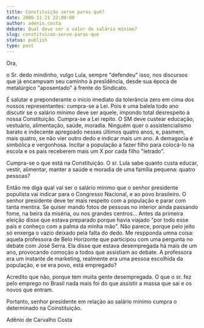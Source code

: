```yaml
---
title: Constituição serve paras quê?
date: 2006-11-21 22:00:00
author: adenio.costa
debate: Qual deve ser o valor do salário mínimo?
slug: constituicao-serve-paras-que
status: publish 
type: post
---
```


Ora,  

o Sr. dedo mindinho, vulgo Lula, sempre "defendeu" isso, nos discursos que já encampvam seu caminho à presîdência, desde sua época de metalúrgico "aposentado" à frente do Sindicato.  

É salutar e preponderante o início imediato da tolerância zero em cima dos nossos representantes: cumpra-se a Lei. Pois é uma balela todo ano discutir se o salário mínimo deve ser aquele, impondo total desrespeito à nossa Constituição. Cumpra-se a Lei repito. O SM deve custear educação, vestuário, alimentação, saúde, moradia. Ninguém quer o assistencialismo barato e indecente apregoado nesses últimos quatro anos, e, pasmem, mais quatro, se não vier outro dedo e indicar mais um ano. A demagocia é simbólica e vergonhosa. Incitar a população a fazer filho para colocá-lo na escola e os pais receberem mais um X por cada filho "letrado".  

Cumpra-se o que está na Constituição. O sr. Lula sabe quanto custa educar, vestir, alimentar, manter a saúde e moradia de uma família pequena: quatro pessoas?  

Então me diga qual vai ser o salário mínimo que o senhor presidente populista vai indicar para o Congresso Nacional, e ao povo brasileiro. O senhor presidente deve ter mais respeito com a população e parar com tanta mentira. Se quiser mando fotos de pessoas no interior ainda passando fome, na beira da miséria, ou nos grandes centros... Antes da primeira eleição disse que estava preparado porque havia viajado "por todo esse país e conheço com a palma da minha mão". Não parece, porque pelo jeito só enxerga o vazio deixado pela falta do dedo. Me respponda umna coisa: aquela professora de Belo Horizonte que participou com uma pergunta no debate com José Serra. Ela disse que estava desempregada há mais de um ano, provocando comoção a todos que assistiam ao debate. A professora era um instante de marketing, realmente era uma pessoa escolhida da população, e se era povo, está empregado?  

Acredito que não, porque tem muita gente desempregada. O que o sr. fez pelo emprego no Brasil nada mais foi do que assistir a massa que sai e os novos que entram.   

Portanto, senhor presidente em relação ao salário mínimo cumpra o determinado na Coinstituição.  

  

Adênio de Carvalho Costa
